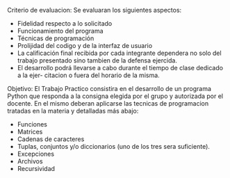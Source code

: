 Criterio de evaluacion: Se evaluaran los siguientes aspectos:
  - Fidelidad respecto a lo solicitado
  - Funcionamiento del programa
  - Técnicas de programación
  - Prolijidad del codigo y de la interfaz de usuario
  - La calificación final recibida por cada integrante dependera no solo del trabajo
  presentado sino tambien de la defensa ejercida.
  - El desarrollo podrá llevarse a cabo durante el tiempo de clase dedicado a la ejer-
  citacion o fuera del horario de la misma.

Objetivo: El Trabajo Practico consistira en el desarrollo de un programa Python que
responda a la consigna elegida por el grupo y autorizada por el docente. En el mismo
deberan aplicarse las tecnicas de programacion tratadas en la materia y detalladas
más abajo:

- Funciones
- Matrices
- Cadenas de caracteres
- Tuplas, conjuntos y/o diccionarios (uno de los tres sera suficiente).
- Excepciones
- Archivos
- Recursividad
